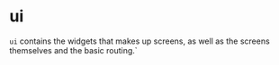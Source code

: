 # ui

`ui` contains the widgets that makes up screens, as well as the screens themselves and the basic routing.`
